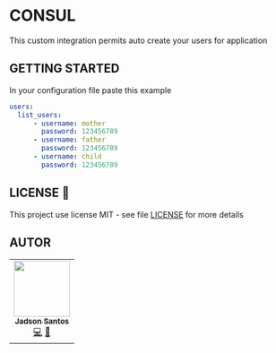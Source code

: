 # CONSUL

This custom integration permits auto create your users for application

## GETTING STARTED

In your configuration file paste this example

```yaml
users: 
  list_users:
      - username: mother
        password: 123456789
      - username: father
        password: 123456789
      - username: child
        password: 123456789

```


## LICENSE 📝

This project use license MIT - see file [LICENSE](LICENSE) for more details
## AUTOR

<table>
  <tr>
    <td align="center"><a href="https://github.com/jadson179"><img src="https://avatars0.githubusercontent.com/u/42282908?s=460&u=79ce909209ebf14da91a2d2517c9b0f9e378a4e1&v=4" width="100px;" alt=""/><br /><sub><b>Jadson Santos</b></sub></a><br /><a href="https://github.com/jadson179/users/commits?author=jadson179" title="Code">💻</a> <a href="https://github.com/jadson179" title="Design">🎨</a></td>
</table>





 

